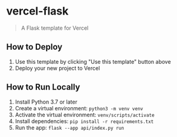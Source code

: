 # vercel-flask

> A Flask template for Vercel

## How to Deploy

1. Use this template by clicking "Use this template" button above
2. Deploy your new project to Vercel

## How to Run Locally

1. Install Python 3.7 or later
2. Create a virtual environment: ```python3 -m venv venv```
3. Activate the virtual environment: ```venv/scripts/activate```
4. Install dependencies: ```pip install -r requirements.txt```
5. Run the app: ```flask --app api/index.py run```
